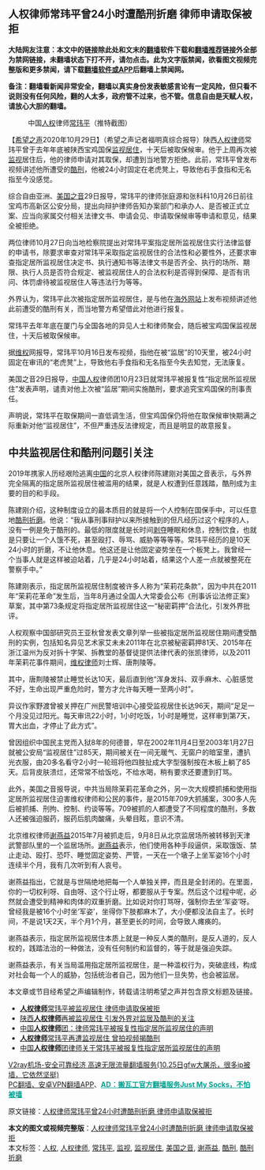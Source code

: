  <h2>人权律师常玮平曾24小时遭酷刑折磨 律师申请取保被拒</h2> <p class="notice"><b>大陆网友注意：本文中的链接除此处和文末的<a href="https://github.com/bannedbook/fanqiang" >翻墙</a>软件下载和<a href="https://github.com/killgcd/justmysocks/blob/master/README.md">翻墙推荐</a>链接外全部为禁网链接，未翻墙状态下打不开，请勿点击。此为文字版禁闻，欲看图文视频完整版和更多禁闻，请下载<a href="https://github.com/bannedbook/fanqiang">翻墙软件或APP</a>后翻墙上禁闻网。</p><p>备注：翻墙看新闻非常安全，翻墙以真实身份发表敏感言论有一定风险，但只看不说则没有任何风险，翻的人太多，政府管不过来，也不管。信息自由是天赋人权，请放心大胆的翻墙。</b></p>  <div class="entry"> <figure><figcaption>中国<a href="https://www.bannedbook.org/bnews/tag/%e4%ba%ba%e6%9d%83/" class="st_tag internal_tag" rel="tag" title="标签 人权 下的日志">人权</a>律师<a href="https://www.bannedbook.org/bnews/tag/%e5%b8%b8%e7%8e%ae%e5%b9%b3/" class="st_tag internal_tag" rel="tag" title="标签 常玮平 下的日志">常玮平</a>（推特截图）</figcaption></figure> <p>【<span class='wp_keywordlink_affiliate'><a href="https://www.soundofhope.org" title="希望之声" target="_blank">希望之声</a></span>2020年10月29日】（希望之声记者福明真综合报导）陕西<a href="https://www.bannedbook.org/bnews/tag/%e4%ba%ba%e6%9d%83%e5%be%8b%e5%b8%88/" class="st_tag internal_tag" rel="tag" title="标签 人权律师 下的日志">人权律师</a>常玮平曾于去年年底被陕西宝鸡国保<a href="https://www.bannedbook.org/bnews/tag/%E7%9B%91%E8%A7%86%E5%B1%85%E4%BD%8F/" class="st_tag internal_tag" rel="tag" title="标签 监视居住 下的日志">监视居住</a>，十天后被取保候审。他于上周再次被<a href="https://www.bannedbook.org/bnews/tag/%E7%9B%91%E8%A7%86/" class="st_tag internal_tag" rel="tag" title="标签 监视 下的日志">监视</a>居住后，他的律师申请对其取保，却遭到当地警方拒绝。此前，常玮平曾发布视频讲述他所遭受的<a href="https://www.bannedbook.org/bnews/tag/%E9%85%B7%E5%88%91/" class="st_tag internal_tag" rel="tag" title="标签 酷刑 下的日志">酷刑</a>，他被24小时固定在老虎凳上，导致他右手食指和无名指至今没感觉。</p> <p>综合自由亚洲、<a href="https://www.bannedbook.org/bnews/tag/%e7%be%8e%e5%9b%bd%e4%b9%8b%e9%9f%b3/" class="st_tag internal_tag" rel="tag" title="标签 美国之音 下的日志">美国之音</a>29日报导，常玮平的律师张庭源和张科科10月26日前往宝鸡市高新区公安分局，提出向辩护律师告知办案部门和承办人、是否被正式立案、应当向家属交付相关法律文书、申请会见、申请取保候审等申请和意见，结果全被拒绝。</p> <p>两位律师10月27日向当地检察院提出对常玮平案指定居所监视居住实行法律监督的申请书，除要求审查对常玮平采取指定监视居住的合法性和必要性外，还要求审查指定居所监视居住决定书、执行通知书等法律文书是否齐全、执行的场所、期限、执行人员是否符合规定、被监视居住人的合法权利是否得到保障、是否有讯问、体罚虐待被监视居住人等违法行为等等。</p> <p>外界认为，常玮平此次被指定居所监视居住，是与他在<span class='wp_keywordlink_affiliate'><a href="https://99cn.info/" title="海外网站" target="_blank">海外网站</a></span>上发布视频讲述他此前遭受的酷刑有关，而当地警方希望借此对他进行报复。</p> <p>常玮平去年年底在厦门与全国各地的异见人士和律师聚会，随后被宝鸡国保监视居住，十天后被取保候审。</p>  <p>据<span class='wp_keywordlink_affiliate'><a href="https://www.bannedbook.org/bnews/weiquan/" title="维权" target="_blank">维权</a></span>网报导，常玮平10月16日发布视频，指他在被“监居”的10天里，被24小时固定在审讯的“老虎凳”上，导致他右手食指和无名指至今失去知觉，无法康复。</p> <p>美国之音29日报导，<span class='wp_keywordlink'><a href="https://www.bannedbook.org/forum20/" title="中国人权论坛" target="_blank">中国人权</a></span>律师团10月23日就常玮平被报复性“指定居所监视居住”发表声明，谴责对他上次被“监居”期间实施酷刑，要求追究宝鸡国保的刑事责任。</p> <p>声明说，常玮平在取保期间一直低调生活，但宝鸡国保仍将他在取保候审快期满之际重新对他“监视居住”，不但严重违反法律规定，而且是明显的故意报复。</p> <h2>中共监视居住和酷刑问题引关注</h2> <p>2019年携家人历经艰险逃离<span class='wp_keywordlink_affiliate'><a href="https://www.bannedbook.org/" title="中国" target="_blank">中国</a></span>的北京人权律师陈建刚对美国之音表示，与外界完全隔离的指定居所监视居住被滥用的结果，就是人权遭到任意践踏，酷刑成为主要的目的和手段。</p> <p>陈建刚介绍，这种制度设立的最本质目的就是将一个人控制在国保手中，可以任意地<a href="https://www.bannedbook.org/bnews/tag/%E9%85%B7%E5%88%91%E6%8A%98%E7%A3%A8/" class="st_tag internal_tag" rel="tag" title="标签 酷刑折磨 下的日志">酷刑折磨</a>。他说：“我从事刑事辩护以来所接触到的但凡经历过这个程序的人，没有一例是免于酷刑的。最低的限度就是长时间<span class='wp_keywordlink'><a href="https://www.bannedbook.org/forum2/topic21.html" title="《剥夺》 黄建民 著" target="_blank">剥夺</a></span>睡眠和休息，控制饮食，也就是只要让一个人饿不死，甚至殴打、辱骂、威胁等等等等。常玮平经历的是10天24小时的折磨，不让他休息。他这还是让他固定姿势坐在一个板凳上。我曾经一个当事人就是这样被迫站着，几乎是24小时站着，结果这个人差一点就被整死在警察手中。”</p>  <p>陈建刚表示，指定居所监视居住制度被许多人称为“茉莉花条款”，因为中共在2011年“茉莉花革命”发生后，当年8月通过全国人大常委会公布《刑事诉讼法修正案》草案，其中第73条规定将指定居所监视居住这一“秘密羁押”合法化，引发外界批评。</p> <p>人权观察中国部研究员王亚秋曾发表文章列举一些被指定居所监视居住期间遭受酷刑的实例，包括知名异见艺术家艾未未2011年在北京被秘密羁押81天、2015年在浙江温州为反对拆十字架、拆教堂的基督徒提供法律代表的张凯律师，以及2011年茉莉花事件期间，<span class='wp_keywordlink'><a href="https://www.bannedbook.org/forum16/" title="维权律师 法律维权" target="_blank">维权律师</a></span>刘士辉、唐荆陵等。</p> <p>其中，唐荆陵被禁止睡觉长达10天，最后直到他“浑身发抖、双手麻木、心脏感觉不好，生命出现严重危险时，警方才允许每天睡一至两小时”。</p> <p>异议作家野渡曾被关押在广州民警培训中心接受监视居住长达96天，期间“足足一个月没见过阳光。每天审讯22小时，1小时吃饭，1小时是睡觉，这样审到第7天，胃大出血，才停止了此方式”。</p> <p>曾因组织中国民主党而入狱8年的何德普，早在2002年11月4日至2003年1月27日就被公安局“监视居住”过85天，期间被关在一间无暖气、无窗户的暗室里，遭扒光衣服，由20多名看守2小时一轮班将他四肢扯成大字型强制按在木板上躺了85天。后背皮肤溃烂，还常常不给饭吃，不给水喝，稍有要求还要遭到打骂。</p>  <p>此外，美国之音报导说，中共当局除茉莉花革命之外，另一次大规模抓捕和使用指定居所监视居住迫害维权律师和公民的事件，是2015年709大抓捕案，300多人先后被抓捕、刑拘、控制、约谈等等。709被抓的人都遭受了不同程度的酷刑，多数人还被强迫服药，服药后肌肉酸痛，头晕目眩，意识不清。</p> <p>北京维权律师<span class='wp_keywordlink'><a href="https://www.bannedbook.org/forum16/topic4811.html" title="谢燕益律师简介" target="_blank">谢燕益</a></span>2015年7月被抓走后，9月8日从北京监居场所被转移到天津武警部队里的一个监居场所。<a href="https://www.bannedbook.org/bnews/tag/%e8%b0%a2%e7%87%95%e7%9b%8a/" class="st_tag internal_tag" rel="tag" title="标签 谢燕益 下的日志">谢燕益</a>表示，他们使用各种手段逼供，采取饿饭、禁止走动、殴打、恐吓、睡觉固定姿势、严管，一天在一个墩子上坐军姿16个小时连续半个月，我有几次听到有人哀号。</p> <p>谢燕益指出，它就是与世隔绝地把每一个人单独关押，而且是全封闭的。在里面，你的一切权利呀、自由呀、这个行止呀，都要服从于专案。然后这个过程中呢，必然就会遭受到精神和肉体的双重折磨。比如说对你打骂呀，强制你去坐‘军姿’呀。曾经我是被16个小时坐‘军姿’，坐得你下肢都麻木了，大小便都没法自主了。长时间，不是说1天2天，半个月1个月，甚至更长的时间，会导致人瘫痪的。</p> <p>谢燕益表示，指定居所监视居住本质上就是一种反人类的酷刑，是反人道的，反人权的，践踏法治的一种做法，没有任何制约和监督的，等于就是强迫失踪。</p> <p>谢燕益表示，有关当局滥用指定居所监视居住，是一种滥权行为，突破底线，构成对社会每一个人的威胁，包括统治者自己，因为他们一旦失势，也会被监居。</p>  <p>本文章或节目经希望之声编辑制作，转载请注明希望之声并包含原文标题及链接。</p> <ul class='op-related-articles' title='相关阅读'> <li><a href='https://www.bannedbook.org/bnews/ssgc/20201029/1422427.html' target='_blank'><b>人权律师</b>常玮平被监视居住 律师申请取保被拒</a></li> <li><a href='https://www.bannedbook.org/bnews/headline/20201029/1422349.html' target='_blank'>陕西<b>人权律师</b>再被监视居住 引发外界对监居及酷刑的关注</a></li> <li><a href='https://www.bannedbook.org/bnews/baitai/20201024/1419627.html' target='_blank'>中国<b>人权律师</b>团：律师常玮平被报复性指定居所监视居住的声明</a></li> <li><a href='https://www.bannedbook.org/bnews/comments/20201024/1419520.html' target='_blank'><b>人权律师</b>常玮平再遭监视居住 曾拍视频揭酷刑</a></li> <li><a href='https://www.bannedbook.org/bnews/baitai/20201024/1419354.html' target='_blank'>中国<b>人权律师</b>团律师关于常玮平被报复性指定居所监视居住的声明</a></li> </ul> <p class="texttj"> <a href="https://www.bannedbook.org/forum23/topic22702.html" target="_blank">V2ray机场-安全可靠经济 高速无限流量翻墙服务(10.25日gfw大屠杀，很多ip被墙，它依然坚挺)</a><br/> <a href="https://github.com/bannedbook/fanqiang/wiki/%E7%A6%81%E9%97%BB%E7%BD%91%E5%AE%89%E5%8D%93%E7%BF%BB%E5%A2%99%E6%96%B0%E9%97%BBAPP" target="_blank">PC翻墙、安卓VPN翻墙APP</a>、<span onclick="window.open('https://github.com/killgcd/justmysocks/blob/master/README.md')" style="font-weight:bold;color:#00A191;cursor:pointer;text-decoration:underline;outline:none">AD：搬瓦工官方翻墙服务Just My Socks，不怕被墙</span></p><p>原文链接：<a class="src_link"  href="https://www.soundofhope.org/post/437527" target="_blank">人权律师常玮平曾24小时遭酷刑折磨 律师申请取保被拒</a></p><a name='sharetosocial'></a>       <div><b>本文的图文或视频完整版</b>：<a href='https://www.bannedbook.org/bnews/comments/20201030/1422792.html'>人权律师常玮平曾24小时遭酷刑折磨 律师申请取保被拒</a></div>  </div><!--END ENTRY--> <div class="postfooter"> <div>本文标签：<a href="https://www.bannedbook.org/bnews/tag/%e4%ba%ba%e6%9d%83/" rel="tag">人权</a>, <a href="https://www.bannedbook.org/bnews/tag/%e4%ba%ba%e6%9d%83%e5%be%8b%e5%b8%88/" rel="tag">人权律师</a>, <a href="https://www.bannedbook.org/bnews/tag/%e5%b8%b8%e7%8e%ae%e5%b9%b3/" rel="tag">常玮平</a>, <a href="https://www.bannedbook.org/bnews/tag/%E7%9B%91%E8%A7%86/" rel="tag">监视</a>, <a href="https://www.bannedbook.org/bnews/tag/%E7%9B%91%E8%A7%86%E5%B1%85%E4%BD%8F/" rel="tag">监视居住</a>, <a href="https://www.bannedbook.org/bnews/tag/%e7%be%8e%e5%9b%bd%e4%b9%8b%e9%9f%b3/" rel="tag">美国之音</a>, <a href="https://www.bannedbook.org/bnews/tag/%e8%b0%a2%e7%87%95%e7%9b%8a/" rel="tag">谢燕益</a>, <a href="https://www.bannedbook.org/bnews/tag/%E9%85%B7%E5%88%91/" rel="tag">酷刑</a>, <a href="https://www.bannedbook.org/bnews/tag/%E9%85%B7%E5%88%91%E6%8A%98%E7%A3%A8/" rel="tag">酷刑折磨</a></div>  </div><!--END POSTFOOTER--> 